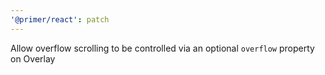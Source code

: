 ```yaml
---
'@primer/react': patch
---
```


Allow overflow scrolling to be controlled via an optional `overflow` property on Overlay
